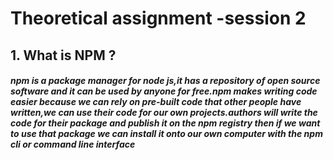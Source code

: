 # Theoretical assignment -session 2

## 1. What is NPM ?
 ##### npm is a package manager for node js,it has a repository of open source software and it can be  used by anyone for free.npm makes writing code easier  because we can rely on pre-built code that other people have written,we can use their code for  our  own projects.authors will write  the code for their package and publish it on the npm registry then if we want to use that package  we can install it onto our own computer with the npm cli or command line interface
